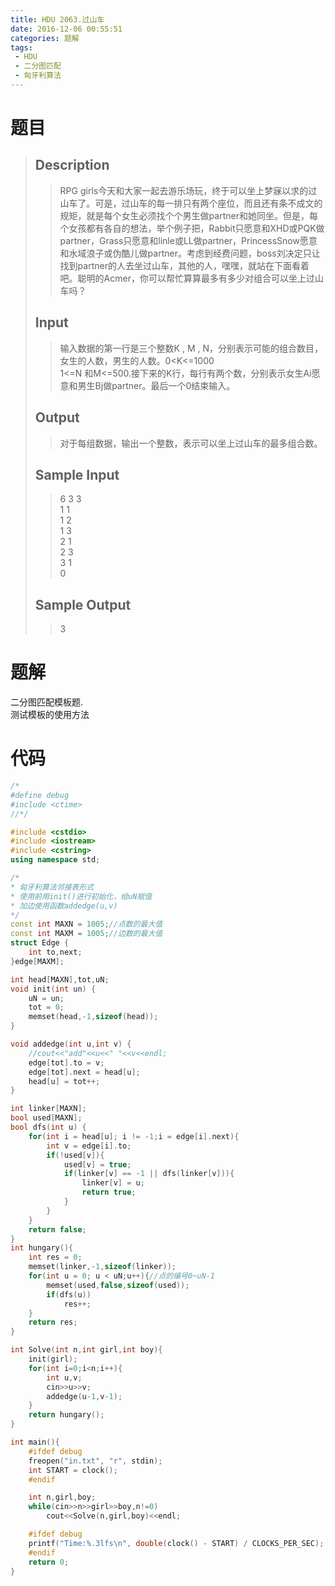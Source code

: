```yaml
---
title: HDU 2063.过山车
date: 2016-12-06 00:55:51
categories: 题解
tags: 
 - HDU
 - 二分图匹配
 - 匈牙利算法
---
```

# 题目
> 
> ## Description  
>> RPG girls今天和大家一起去游乐场玩，终于可以坐上梦寐以求的过山车了。可是，过山车的每一排只有两个座位，而且还有条不成文的规矩，就是每个女生必须找个个男生做partner和她同坐。但是，每个女孩都有各自的想法，举个例子把，Rabbit只愿意和XHD或PQK做partner，Grass只愿意和linle或LL做partner，PrincessSnow愿意和水域浪子或伪酷儿做partner。考虑到经费问题，boss刘决定只让找到partner的人去坐过山车，其他的人，嘿嘿，就站在下面看着吧。聪明的Acmer，你可以帮忙算算最多有多少对组合可以坐上过山车吗？  
>> <!--more-->  
> 
> ## Input  
>> 输入数据的第一行是三个整数K , M , N，分别表示可能的组合数目，女生的人数，男生的人数。0<K<=1000   
>> 1<=N 和M<=500.接下来的K行，每行有两个数，分别表示女生Ai愿意和男生Bj做partner。最后一个0结束输入。  
> 
> ## Output  
>> 对于每组数据，输出一个整数，表示可以坐上过山车的最多组合数。  
> 
> ## Sample Input  
>> 6 3 3  
>> 1 1  
>> 1 2  
>> 1 3  
>> 2 1  
>> 2 3  
>> 3 1  
>> 0  
> 
> ## Sample Output  
>> 3  


# 题解
二分图匹配模板题.  
测试模板的使用方法  

# 代码
```cpp 过山车 https://github.com/OhYee/sourcecode/tree/master/ACM 代码备份
/*
#define debug
#include <ctime>
//*/

#include <cstdio>
#include <iostream>
#include <cstring>
using namespace std;

/*  
* 匈牙利算法邻接表形式  
* 使用前用init()进行初始化，给uN赋值
* 加边使用函数addedge(u,v) 
*/ 
const int MAXN = 1005;//点数的最大值 
const int MAXM = 1005;//边数的最大值 
struct Edge {
    int to,next; 
}edge[MAXM]; 

int head[MAXN],tot,uN; 
void init(int un) {
    uN = un;
    tot = 0;     
    memset(head,-1,sizeof(head)); 
} 

void addedge(int u,int v) {
    //cout<<"add"<<u<<" "<<v<<endl;
    edge[tot].to = v; 
    edge[tot].next = head[u];     
    head[u] = tot++; 
} 

int linker[MAXN]; 
bool used[MAXN]; 
bool dfs(int u) {     
    for(int i = head[u]; i != -1;i = edge[i].next){
        int v = edge[i].to;
        if(!used[v]){
            used[v] = true;
            if(linker[v] == -1 || dfs(linker[v])){
                linker[v] = u;
                return true;
            }
        }
    }
    return false;
}
int hungary(){
    int res = 0;
    memset(linker,-1,sizeof(linker));
    for(int u = 0; u < uN;u++){//点的编号0~uN-1
        memset(used,false,sizeof(used));
        if(dfs(u))
            res++;
    }
    return res;
} 

int Solve(int n,int girl,int boy){
    init(girl);
    for(int i=0;i<n;i++){
        int u,v;
        cin>>u>>v;
        addedge(u-1,v-1);
    }
    return hungary();
}

int main(){
    #ifdef debug
    freopen("in.txt", "r", stdin);
    int START = clock();
    #endif

    int n,girl,boy;
    while(cin>>n>>girl>>boy,n!=0)
        cout<<Solve(n,girl,boy)<<endl;

    #ifdef debug
    printf("Time:%.3lfs\n", double(clock() - START) / CLOCKS_PER_SEC);
    #endif
    return 0;
}
```